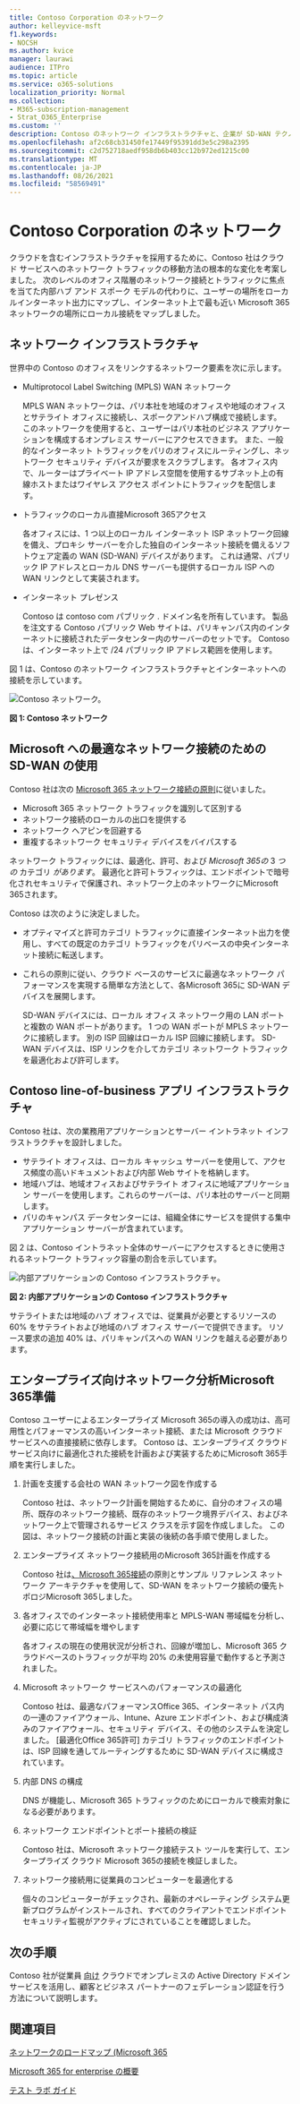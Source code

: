 ```yaml
---
title: Contoso Corporation のネットワーク
author: kelleyvice-msft
f1.keywords:
- NOCSH
ms.author: kvice
manager: laurawi
audience: ITPro
ms.topic: article
ms.service: o365-solutions
localization_priority: Normal
ms.collection:
- M365-subscription-management
- Strat_O365_Enterprise
ms.custom: ''
description: Contoso のネットワーク インフラストラクチャと、企業が SD-WAN テクノロジを使用して、エンタープライズ クラウド サービスに最適なネットワーク パフォーマンスをMicrosoft 365について説明します。
ms.openlocfilehash: af2c68cb31450fe17449f95391dd3e5c298a2395
ms.sourcegitcommit: c2d752718aedf958db6b403cc12b972ed1215c00
ms.translationtype: MT
ms.contentlocale: ja-JP
ms.lasthandoff: 08/26/2021
ms.locfileid: "58569491"
---
```

# <a name="networking-for-the-contoso-corporation"></a>Contoso Corporation のネットワーク

クラウドを含むインフラストラクチャを採用するために、Contoso 社はクラウド サービスへのネットワーク トラフィックの移動方法の根本的な変化を考案しました。 次のレベルのオフィス階層のネットワーク接続とトラフィックに焦点を当てた内部ハブ アンド スポーク モデルの代わりに、ユーザーの場所をローカルインターネット出力にマップし、インターネット上で最も近い Microsoft 365 ネットワークの場所にローカル接続をマップしました。

## <a name="networking-infrastructure"></a>ネットワーク インフラストラクチャ

世界中の Contoso のオフィスをリンクするネットワーク要素を次に示します。

- Multiprotocol Label Switching (MPLS) WAN ネットワーク

  MPLS WAN ネットワークは、パリ本社を地域のオフィスや地域のオフィスとサテライト オフィスに接続し、スポークアンドハブ構成で接続します。 このネットワークを使用すると、ユーザーはパリ本社のビジネス アプリケーションを構成するオンプレミス サーバーにアクセスできます。 また、一般的なインターネット トラフィックをパリのオフィスにルーティングし、ネットワーク セキュリティ デバイスが要求をスクラブします。 各オフィス内で、ルーターはプライベート IP アドレス空間を使用するサブネット上の有線ホストまたはワイヤレス アクセス ポイントにトラフィックを配信します。

- トラフィックのローカル直接Microsoft 365アクセス

  各オフィスには、1 つ以上のローカル インターネット ISP ネットワーク回線を備え、プロキシ サーバーを介した独自のインターネット接続を備えるソフトウェア定義の WAN (SD-WAN) デバイスがあります。 これは通常、パブリック IP アドレスとローカル DNS サーバーも提供するローカル ISP への WAN リンクとして実装されます。

- インターネット プレゼンス

  Contoso は contoso com パブリック \. ドメイン名を所有しています。 製品を注文する Contoso パブリック Web サイトは、パリキャンパス内のインターネットに接続されたデータセンター内のサーバーのセットです。 Contoso は、インターネット上で /24 パブリック IP アドレス範囲を使用します。

図 1 は、Contoso のネットワーク インフラストラクチャとインターネットへの接続を示しています。

![Contoso ネットワーク。](../media/contoso-networking/contoso-networking-fig1.png)
 
**図 1: Contoso ネットワーク**

## <a name="use-of-sd-wan-for-optimal-network-connectivity-to-microsoft"></a>Microsoft への最適なネットワーク接続のための SD-WAN の使用

Contoso 社は次の [Microsoft 365 ネットワーク接続の原則](microsoft-365-network-connectivity-principles.md)に従いました。

- Microsoft 365 ネットワーク トラフィックを識別して区別する
- ネットワーク接続のローカルの出口を提供する
- ネットワーク ヘアピンを回避する
- 重複するネットワーク セキュリティ デバイスをバイパスする

ネットワーク トラフィックには、最適化、許可、および *Microsoft 365の* 3 *つの* カテゴリ *があります*。 最適化と許可トラフィックは、エンドポイントで暗号化されセキュリティで保護され、ネットワーク上のネットワークにMicrosoft 365されます。

Contoso は次のように決定しました。

- オプティマイズと許可カテゴリ トラフィックに直接インターネット出力を使用し、すべての既定のカテゴリ トラフィックをパリベースの中央インターネット接続に転送します。

- これらの原則に従い、クラウド ベースのサービスに最適なネットワーク パフォーマンスを実現する簡単な方法として、各Microsoft 365に SD-WAN デバイスを展開します。

  SD-WAN デバイスには、ローカル オフィス ネットワーク用の LAN ポートと複数の WAN ポートがあります。 1 つの WAN ポートが MPLS ネットワークに接続します。 別の ISP 回線はローカル ISP 回線に接続します。 SD-WAN デバイスは、ISP リンクを介してカテゴリ ネットワーク トラフィックを最適化および許可します。

## <a name="the-contoso-line-of-business-app-infrastructure"></a>Contoso line-of-business アプリ インフラストラクチャ

Contoso 社は、次の業務用アプリケーションとサーバー イントラネット インフラストラクチャを設計しました。

- サテライト オフィスは、ローカル キャッシュ サーバーを使用して、アクセス頻度の高いドキュメントおよび内部 Web サイトを格納します。
- 地域ハブは、地域オフィスおよびサテライト オフィスに地域アプリケーション サーバーを使用します。これらのサーバーは、パリ本社のサーバーと同期します。
- パリのキャンパス データセンターには、組織全体にサービスを提供する集中アプリケーション サーバーが含まれています。

図 2 は、Contoso イントラネット全体のサーバーにアクセスするときに使用されるネットワーク トラフィック容量の割合を示しています。

![内部アプリケーションの Contoso インフラストラクチャ。](../media/contoso-networking/contoso-networking-fig2.png)
 
**図 2: 内部アプリケーションの Contoso インフラストラクチャ**

サテライトまたは地域のハブ オフィスでは、従業員が必要とするリソースの 60% をサテライトおよび地域のハブ オフィス サーバーで提供できます。 リソース要求の追加 40% は、パリキャンパスへの WAN リンクを越える必要があります。

## <a name="network-analysis-and-preparation-for-microsoft-365-for-enterprise"></a>エンタープライズ向けネットワーク分析Microsoft 365準備

Contoso ユーザーによるエンタープライズ Microsoft 365の導入の成功は、高可用性とパフォーマンスの高いインターネット接続、または Microsoft クラウド サービスへの直接接続に依存します。 Contoso は、エンタープライズ クラウド サービス向けに最適化された接続を計画および実装するためにMicrosoft 365手順を実行しました。

1. 計画を支援する会社の WAN ネットワーク図を作成する

   Contoso 社は、ネットワーク計画を開始するために、自分のオフィスの場所、既存のネットワーク接続、既存のネットワーク境界デバイス、およびネットワーク上で管理されるサービス クラスを示す図を作成しました。 この図は、ネットワーク接続の計画と実装の後続の各手順で使用しました。

2. エンタープライズ ネットワーク接続用のMicrosoft 365計画を作成する

   Contoso 社は[、Microsoft 365接続](microsoft-365-network-connectivity-principles.md)の原則とサンプル リファレンス ネットワーク アーキテクチャを使用して、SD-WAN をネットワーク接続の優先トポロジMicrosoft 365しました。

3. 各オフィスでのインターネット接続使用率と MPLS-WAN 帯域幅を分析し、必要に応じて帯域幅を増やします

   各オフィスの現在の使用状況が分析され、回線が増加し、Microsoft 365 クラウドベースのトラフィックが平均 20% の未使用容量で動作すると予測されました。

4. Microsoft ネットワーク サービスへのパフォーマンスの最適化

   Contoso 社は、最適なパフォーマンスOffice 365、インターネット パス内の一連のファイアウォール、Intune、Azure エンドポイント、および構成済みのファイアウォール、セキュリティ デバイス、その他のシステムを決定しました。 [最適化Office 365許可] カテゴリ トラフィックのエンドポイントは、ISP 回線を通してルーティングするために SD-WAN デバイスに構成されています。

5. 内部 DNS の構成

   DNS が機能し、Microsoft 365 トラフィックのためにローカルで検索対象になる必要があります。

6. ネットワーク エンドポイントとポート接続の検証

   Contoso 社は、Microsoft ネットワーク接続テスト ツールを実行して、エンタープライズ クラウド Microsoft 365の接続を検証しました。

7. ネットワーク接続用に従業員のコンピューターを最適化する

   個々のコンピューターがチェックされ、最新のオペレーティング システム更新プログラムがインストールされ、すべてのクライアントでエンドポイント セキュリティ監視がアクティブにされていることを確認しました。

## <a name="next-step"></a>次の手順

Contoso 社が従業員 [向け](contoso-identity.md) クラウドでオンプレミスの Active Directory ドメイン サービスを活用し、顧客とビジネス パートナーのフェデレーション認証を行う方法について説明します。

## <a name="see-also"></a>関連項目

[ネットワークのロードマップ (Microsoft 365](networking-roadmap-microsoft-365.md)

[Microsoft 365 for enterprise の概要](microsoft-365-overview.md)

[テスト ラボ ガイド](m365-enterprise-test-lab-guides.md)
